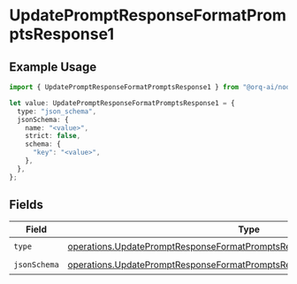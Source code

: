 # UpdatePromptResponseFormatPromptsResponse1

## Example Usage

```typescript
import { UpdatePromptResponseFormatPromptsResponse1 } from "@orq-ai/node/models/operations";

let value: UpdatePromptResponseFormatPromptsResponse1 = {
  type: "json_schema",
  jsonSchema: {
    name: "<value>",
    strict: false,
    schema: {
      "key": "<value>",
    },
  },
};
```

## Fields

| Field                                                                                                                                                                    | Type                                                                                                                                                                     | Required                                                                                                                                                                 | Description                                                                                                                                                              |
| ------------------------------------------------------------------------------------------------------------------------------------------------------------------------ | ------------------------------------------------------------------------------------------------------------------------------------------------------------------------ | ------------------------------------------------------------------------------------------------------------------------------------------------------------------------ | ------------------------------------------------------------------------------------------------------------------------------------------------------------------------ |
| `type`                                                                                                                                                                   | [operations.UpdatePromptResponseFormatPromptsResponse200ApplicationJSONType](../../models/operations/updatepromptresponseformatpromptsresponse200applicationjsontype.md) | :heavy_check_mark:                                                                                                                                                       | N/A                                                                                                                                                                      |
| `jsonSchema`                                                                                                                                                             | [operations.UpdatePromptResponseFormatPromptsResponseJsonSchema](../../models/operations/updatepromptresponseformatpromptsresponsejsonschema.md)                         | :heavy_check_mark:                                                                                                                                                       | N/A                                                                                                                                                                      |